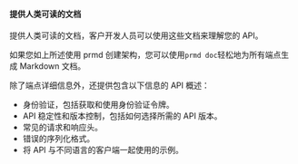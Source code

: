 #### 提供人类可读的文档

提供人类可读的文档，客户开发人员可以使用这些文档来理解您的 API。

如果您如上所述使用 prmd 创建架构，您可以使用`prmd doc`轻松地为所有端点生成 Markdown 文档。

除了端点详细信息外，还提供包含以下信息的 API 概述：

* 身份验证，包括获取和使用身份验证令牌。
* API 稳定性和版本控制，包括如何选择所需的 API 版本。
* 常见的请求和响应头。
* 错误的序列化格式。
* 将 API 与不同语言的客户端一起使用的示例。